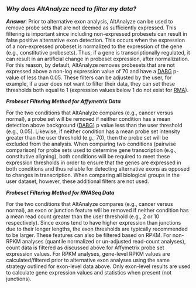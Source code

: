 ### _Why does AltAnalyze need to filter my data?_ ###

_**Answer**_: Prior to alternative exon analysis, AltAnalyze can be used to remove probe sets that are not deemed as sufficiently expressed. This filtering is important since including non-expressed probesets can result in false positive alternative exon detection. This occurs when the expression of a non-expressed probeset is normalized to the expression of the gene (e.g., constitutive probesets). Thus, if a gene is transcriptionally regulated, it can result in an artificial change in probeset expression, after normalization. For this reason, by default, AltAnalyze removes probesets that are not expressed above a non-log expression value of 70 and have a [DABG](DABG.md) p-value of less than 0.05. These filters can be adjusted by the user, for example, if a user does not want to filter their data, they can set these thresholds both equal to 1 (expression values below 1 do not exist for [RMA](RMA.md)).

**_Probeset Filtering Method for Affymetrix Data_**

For the two conditions that AltAnalyze compares (e.g., cancer versus normal), a probe set will be removed if neither condition has a mean detection above background ([DABG](DABG.md)) p value less than the user threshold (e.g., 0.05). Likewise, if neither condition has a mean probe set intensity greater than the user threshold (e.g., 70), then the probe set will be excluded from the analysis. When comparing two conditions (pairwise comparison) for probe sets used to determine gene transcription (e.g., constitutive aligning), both conditions will be required to meet these expression thresholds in order to ensure that the genes are expressed in both conditions and thus reliable for detecting alternative exons as opposed to changes in transcription. When comparing all biological groups in the user dataset, however, these additional filters are not used.

**_Probeset Filtering Method for RNASeq Data_**

For the two conditions that AltAnalyze compares (e.g., cancer versus normal), an exon or junction feature will be removed if neither condition has a mean read count greater than the user threshold (e.g., 2 or 10 respectively). Since exons tend to have higher expression than junctions due to their longer lengths, the exon thresholds are typically recommended to be larger. These features can also be filtered based on RPKM. For non-RPKM analyses (quantile normalized or un-adjusted read-count analyses), count data is filtered as discussed above for Affymetrix probe set expression values. For RPKM analyses, gene-level RPKM values are calculated/filtered prior to alternative exon analyses using the same strategy outlined for exon-level data above. Only exon-level results are used to calculate gene expression values and statistics when present (not junctions).